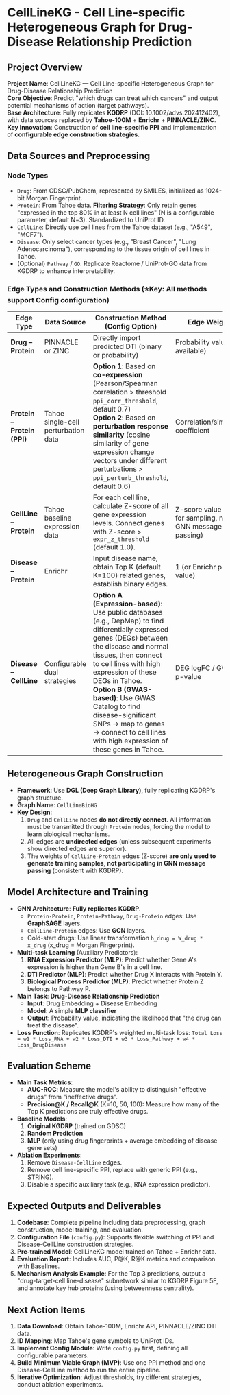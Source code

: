 # CellLineKG - Cell Line-specific Heterogeneous Graph for Drug-Disease Relationship Prediction

## Project Overview

**Project Name**: CellLineKG — Cell Line-specific Heterogeneous Graph for Drug-Disease Relationship Prediction  
**Core Objective**: Predict "which drugs can treat which cancers" and output potential mechanisms of action (target pathways).  
**Base Architecture**: Fully replicates **KGDRP** (DOI: 10.1002/advs.202412402), with data sources replaced by **Tahoe-100M** + **Enrichr** + **PINNACLE/ZINC**.  
**Key Innovation**: Construction of **cell line-specific PPI** and implementation of **configurable edge construction strategies**.

## Data Sources and Preprocessing

### Node Types

*   `Drug`: From GDSC/PubChem, represented by SMILES, initialized as 1024-bit Morgan Fingerprint.
*   `Protein`: From Tahoe data. **Filtering Strategy**: Only retain genes "expressed in the top 80% in at least N cell lines" (N is a configurable parameter, default N=3). Standardized to UniProt ID.
*   `CellLine`: Directly use cell lines from the Tahoe dataset (e.g., "A549", "MCF7").
*   `Disease`: Only select cancer types (e.g., "Breast Cancer", "Lung Adenocarcinoma"), corresponding to the tissue origin of cell lines in Tahoe.
*   (Optional) `Pathway` / `GO`: Replicate Reactome / UniProt-GO data from KGDRP to enhance interpretability.

### Edge Types and Construction Methods (⭐Key: All methods support Config configuration)

| Edge Type                   | Data Source          | Construction Method (Config Option)                          | Edge Weight                                   |
| --------------------------- | -------------------- | ------------------------------------------------------------ | --------------------------------------------- |
| **Drug – Protein**          | PINNACLE or ZINC     | Directly import predicted DTI (binary or probability)        | Probability value (if available)              |
| **Protein – Protein (PPI)** | Tahoe single-cell perturbation data | **Option 1**: Based on **co-expression** (Pearson/Spearman correlation > threshold `ppi_corr_threshold`, default 0.7)<br>**Option 2**: Based on **perturbation response similarity** (cosine similarity of gene expression change vectors under different perturbations > `ppi_perturb_threshold`, default 0.6) | Correlation/similarity coefficient            |
| **CellLine – Protein**      | Tahoe baseline expression data | For each cell line, calculate Z-score of all gene expression levels. Connect genes with Z-score > `expr_z_threshold` (default 1.0). | Z-score value (only for sampling, not for GNN message passing) |
| **Disease – Protein**       | Enrichr              | Input disease name, obtain Top K (default K=100) related genes, establish binary edges. | 1 (or Enrichr p-value)                        |
| **Disease – CellLine**      | Configurable dual strategies | **Option A (Expression-based)**: Use public databases (e.g., DepMap) to find differentially expressed genes (DEGs) between the disease and normal tissues, then connect to cell lines with high expression of these DEGs in Tahoe.<br>**Option B (GWAS-based)**: Use GWAS Catalog to find disease-significant SNPs → map to genes → connect to cell lines with high expression of these genes in Tahoe. | DEG logFC / GWAS p-value                      |

## Heterogeneous Graph Construction

*   **Framework**: Use **DGL (Deep Graph Library)**, fully replicating KGDRP's graph structure.
*   **Graph Name**: `CellLineBioHG`
*   **Key Design**:
    1.  `Drug` and `CellLine` nodes **do not directly connect**. All information must be transmitted through `Protein` nodes, forcing the model to learn biological mechanisms.
    2.  All edges are **undirected edges** (unless subsequent experiments show directed edges are superior).
    3.  The weights of `CellLine-Protein` edges (Z-score) **are only used to generate training samples**, **not participating in GNN message passing** (consistent with KGDRP).

## Model Architecture and Training

*   **GNN Architecture**: **Fully replicates KGDRP**.
    *   `Protein-Protein`, `Protein-Pathway`, `Drug-Protein` edges: Use **GraphSAGE** layers.
    *   `CellLine-Protein` edges: Use **GCN** layers.
    *   Cold-start drugs: Use linear transformation `h_drug = W_drug * x_drug` (x_drug = Morgan Fingerprint).
*   **Multi-task Learning** (Auxiliary Predictors):
    1.  **RNA Expression Predictor (MLP)**: Predict whether Gene A's expression is higher than Gene B's in a cell line.
    2.  **DTI Predictor (MLP)**: Predict whether Drug X interacts with Protein Y.
    3.  **Biological Process Predictor (MLP)**: Predict whether Protein Z belongs to Pathway P.
*   **Main Task**: **Drug-Disease Relationship Prediction**
    *   **Input**: Drug Embedding + Disease Embedding
    *   **Model**: A simple **MLP classifier**
    *   **Output**: Probability value, indicating the likelihood that "the drug can treat the disease".
*   **Loss Function**: Replicates KGDRP's weighted multi-task loss:
    `Total Loss = w1 * Loss_RNA + w2 * Loss_DTI + w3 * Loss_Pathway + w4 * Loss_DrugDisease`

## Evaluation Scheme

*   **Main Task Metrics**:
    *   **AUC-ROC**: Measure the model's ability to distinguish "effective drugs" from "ineffective drugs".
    *   **Precision@K / Recall@K** (K=10, 50, 100): Measure how many of the Top K predictions are truly effective drugs.
*   **Baseline Models**:
    1.  **Original KGDRP** (trained on GDSC)
    2.  **Random Prediction**
    3.  **MLP** (only using drug fingerprints + average embedding of disease gene sets)
*   **Ablation Experiments**:
    1.  Remove `Disease-CellLine` edges.
    2.  Remove cell line-specific PPI, replace with generic PPI (e.g., STRING).
    3.  Disable a specific auxiliary task (e.g., RNA expression predictor).

## Expected Outputs and Deliverables

1.  **Codebase**: Complete pipeline including data preprocessing, graph construction, model training, and evaluation.
2.  **Configuration File** (`config.py`): Supports flexible switching of PPI and Disease-CellLine construction strategies.
3.  **Pre-trained Model**: CellLineKG model trained on Tahoe + Enrichr data.
4.  **Evaluation Report**: Includes AUC, P@K, R@K metrics and comparison with Baselines.
5.  **Mechanism Analysis Example**: For the Top 3 predictions, output a "drug-target-cell line-disease" subnetwork similar to KGDRP Figure 5F, and annotate key hub proteins (using betweenness centrality).

## Next Action Items

1.  **Data Download**: Obtain Tahoe-100M, Enrichr API, PINNACLE/ZINC DTI data.
2.  **ID Mapping**: Map Tahoe's gene symbols to UniProt IDs.
3.  **Implement Config Module**: Write `config.py` first, defining all configurable parameters.
4.  **Build Minimum Viable Graph (MVP)**: Use one PPI method and one Disease-CellLine method to run the entire pipeline.
5.  **Iterative Optimization**: Adjust thresholds, try different strategies, conduct ablation experiments.
